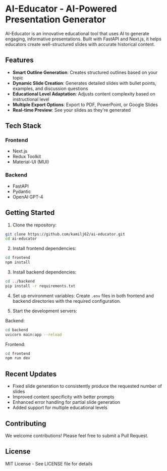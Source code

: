 # AI-Educator - AI-Powered Presentation Generator

AI-Educator is an innovative educational tool that uses AI to generate engaging, informative presentations. Built with FastAPI and Next.js, it helps educators create well-structured slides with accurate historical content.

## Features

- **Smart Outline Generation**: Creates structured outlines based on your topic
- **Dynamic Slide Creation**: Generates detailed slides with bullet points, examples, and discussion questions
- **Educational Level Adaptation**: Adjusts content complexity based on instructional level
- **Multiple Export Options**: Export to PDF, PowerPoint, or Google Slides
- **Real-time Preview**: See your slides as they're generated

## Tech Stack

### Frontend
- Next.js
- Redux Toolkit
- Material-UI (MUI)

### Backend
- FastAPI
- Pydantic
- OpenAI GPT-4

## Getting Started

1. Clone the repository:
```bash
git clone https://github.com/kamilj62/ai-educator.git
cd ai-educator
```

2. Install frontend dependencies:
```bash
cd frontend
npm install
```

3. Install backend dependencies:
```bash
cd ../backend
pip install -r requirements.txt
```

4. Set up environment variables:
Create `.env` files in both frontend and backend directories with the required configuration.

5. Start the development servers:

Backend:
```bash
cd backend
uvicorn main:app --reload
```

Frontend:
```bash
cd frontend
npm run dev
```

## Recent Updates

- Fixed slide generation to consistently produce the requested number of slides
- Improved content specificity with better prompts
- Enhanced error handling for partial slide generation
- Added support for multiple educational levels

## Contributing

We welcome contributions! Please feel free to submit a Pull Request.

## License

MIT License - See LICENSE file for details

